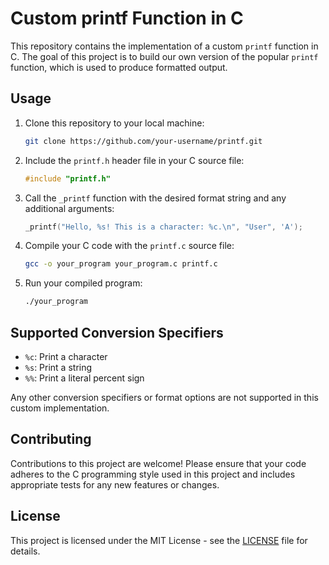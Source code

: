 # Custom printf Function in C

This repository contains the implementation of a custom `printf` function in C. The goal of this project is to build our own version of the popular `printf` function, which is used to produce formatted output.

## Usage

1. Clone this repository to your local machine:

   ```bash
   git clone https://github.com/your-username/printf.git
   ```

2. Include the `printf.h` header file in your C source file:

   ```c
   #include "printf.h"
   ```

3. Call the `_printf` function with the desired format string and any additional arguments:

   ```c
   _printf("Hello, %s! This is a character: %c.\n", "User", 'A');
   ```

4. Compile your C code with the `printf.c` source file:

   ```bash
   gcc -o your_program your_program.c printf.c
   ```

5. Run your compiled program:

   ```bash
   ./your_program
   ```

## Supported Conversion Specifiers

- `%c`: Print a character
- `%s`: Print a string
- `%%`: Print a literal percent sign

Any other conversion specifiers or format options are not supported in this custom implementation.

## Contributing

Contributions to this project are welcome! Please ensure that your code adheres to the C programming style used in this project and includes appropriate tests for any new features or changes.

## License

This project is licensed under the MIT License - see the [LICENSE](LICENSE) file for details.
